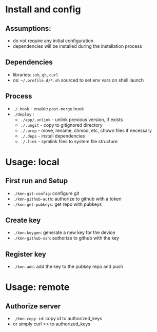 # Install and config

## Assumptions:
- do not require any initial configuration
- dependencies will be installed during the installation process

## Dependencies
- libraries: `ssh`, `gh`, `curl`
- os: `~/.profile.d/*.sh` sourced to set env vars on shell launch

## Process
- `./.hook` - enable `post-merge` hook
- `./deploy` :
    - `./app/.unlink` - unlink previous version, if exists
    - `./.ungit` - copy to gitignored directory
    - `./.prep` - move, rename, chmod, etc, chown files if necessary
    - `./.deps` - install dependencies
    - `./.link` - symlink files to system file structure

# Usage: local

## First run and Setup
- `./kmn-git-config`: configure git
- `./kmn-github-auth`: authorize to github with a token
- `./kmn-get-pubkeys`: get repo with pubkeys

## Create key
- `./kmn-keygen`: generate a new key for the device
- `./kmn-github-ssh`: authorize to github with the key

## Register key
- `./kmn-add`: add the key to the pubkey repo and push

# Usage: remote

## Authorize server
- `./kmn-copy-id`: copy id to authorized_keys
- or simply curl >> to authorized_keys
